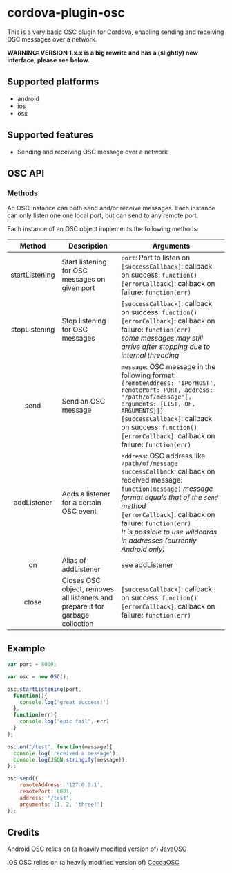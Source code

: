 cordova-plugin-osc
==================

This is a very basic OSC plugin for Cordova, enabling sending and receiving OSC messages over a network.

**WARNING: VERSION 1.x.x is a big rewrite and has a (slightly) new interface, please see below.**

Supported platforms
-------------------

* android
* ios
* osx

Supported features
------------------

* Sending and receiving OSC message over a network

OSC API
-------

### Methods

An OSC instance can both send and/or receive messages. Each instance can only listen one one local port, but can send to any remote port.

Each instance of an OSC object implements the following methods:

| Method  | Description | Arguments
| :---:   | ---         | ---
| startListening  | Start listening for OSC messages on given port | `port`: Port to listen on <br> `[successCallback]`: callback on success: `function()` <br> `[errorCallback]`: callback on failure: `function(err)`
| stopListening   | Stop listening for OSC messages | `[successCallback]`: callback on success: `function()` <br> `[errorCallback]`: callback on failure: `function(err)` <br> _some messages may still arrive after stopping due to internal threading_
| send            | Send an OSC message |  `message`: OSC message in the following format: `{remoteAddress: 'IPorHOST', remotePort: PORT, address: '/path/of/message'[, arguments: [LIST, OF, ARGUMENTS]]}` <br> `[successCallback]`: callback on success: `function()` <br> `[errorCallback]`: callback on failure: `function(err)` <br>
| addListener     | Adds a listener for a certain OSC event | `address`: OSC address like `/path/of/message` <br> `successCallback`: callback on received message: `function(message)` _message format equals that of the `send` method_ <br> `[errorCallback]`: callback on failure: `function(err)` <br> _It is possible to use wildcards in addresses (currently Android only)_
| on              | Alias of addListener | see addListener
| close           | Closes OSC object, removes all listeners and prepare it for garbage collection | `[successCallback]`: callback on success: `function()` <br> `[errorCallback]`: callback on failure: `function(err)`


Example
-------
``` javascript
var port = 8000;

var osc = new OSC();

osc.startListening(port,
  function(){
    console.log('great success!')
  },
  function(err){
    console.log('epic fail', err)
  }
);

osc.on("/test", function(message){
  console.log('received a message');
  console.log(JSON.stringify(message));
});

osc.send({
    remoteAddress: '127.0.0.1',
    remotePort: 8001,
    address: '/test',
    arguments: [1, 2, 'three!']
});

```

Credits
-------

Android OSC relies on (a heavily modified version of) [JavaOSC](https://github.com/hoijui/JavaOSC)

iOS OSC relies on (a heavily modified version of) [CocoaOSC](https://github.com/danieldickison/CocoaOSC)
